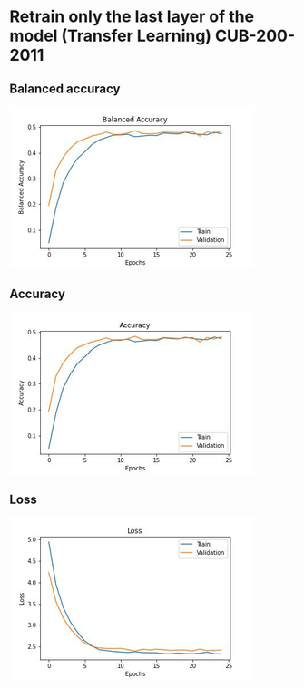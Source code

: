 # Retrain only the last layer of the model (Transfer Learning) CUB-200-2011

## Balanced accuracy

![Balanced accuracy](./img/balanced_accuracy.jpg)

## Accuracy

![Accuracy](./img/accuracy.jpg)

## Loss

![Loss](./img/loss.jpg)


